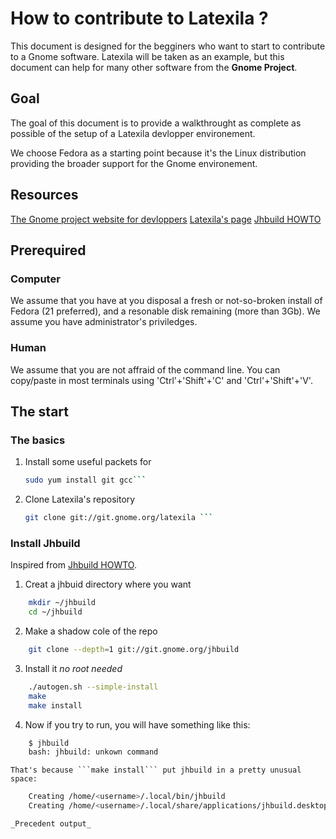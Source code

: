 How to contribute to Latexila ?
===============================

This document is designed for the begginers who want to start to contribute to a Gnome software. Latexila will be taken as an example, but this document can help for many other software from the **Gnome Project**.

Goal
----
The goal of this document is to provide a walkthrought as complete as possible of the setup of a Latexila devlopper environement.

We choose Fedora as a starting point because it's the Linux distribution providing the broader support for the Gnome environement.

Resources
----------

[The Gnome project website for devloppers](https://developer.gnome.org/)
[Latexila's page](https://wiki.gnome.org/Apps/LaTeXila)
[Jhbuild HOWTO](https://wiki.gnome.org/HowDoI/Jhbuild)

Prerequired
-----------

### Computer
We assume that you have at you disposal a fresh or not-so-broken install of Fedora (21 preferred), and a resonable disk remaining (more than 3Gb).
We assume you have administrator's priviledges.

### Human
We assume that you are not affraid of the command line.
You can copy/paste in most terminals using 'Ctrl'+'Shift'+'C' and 'Ctrl'+'Shift'+'V'.

The start
---------

### The basics
1. Install some useful packets for 
	```BASH
	sudo yum install git gcc```
2. Clone Latexila's repository
	```BASH
	git clone git://git.gnome.org/latexila ```

### Install Jhbuild
Inspired from [Jhbuild HOWTO](https://wiki.gnome.org/HowDoI/Jhbuild).

1. Creat a jhbuid directory where you want
```BASH
	mkdir ~/jhbuild
	cd ~/jhbuild
```
2. Make a shadow cole of the repo
```BASH
	git clone --depth=1 git://git.gnome.org/jhbuild
```
3. Install it _no root needed_
```BASH
	./autogen.sh --simple-install
 	make
 	make install
```
4. Now if you try to run, you will have something like this:
```BASH
	$ jhbuild
	bash: jhbuild: unkown command
```
	That's because ```make install``` put jhbuild in a pretty unusual space:
```BASH
	Creating /home/<username>/.local/bin/jhbuild
	Creating /home/<username>/.local/share/applications/jhbuild.desktop
```
	_Precedent output_
